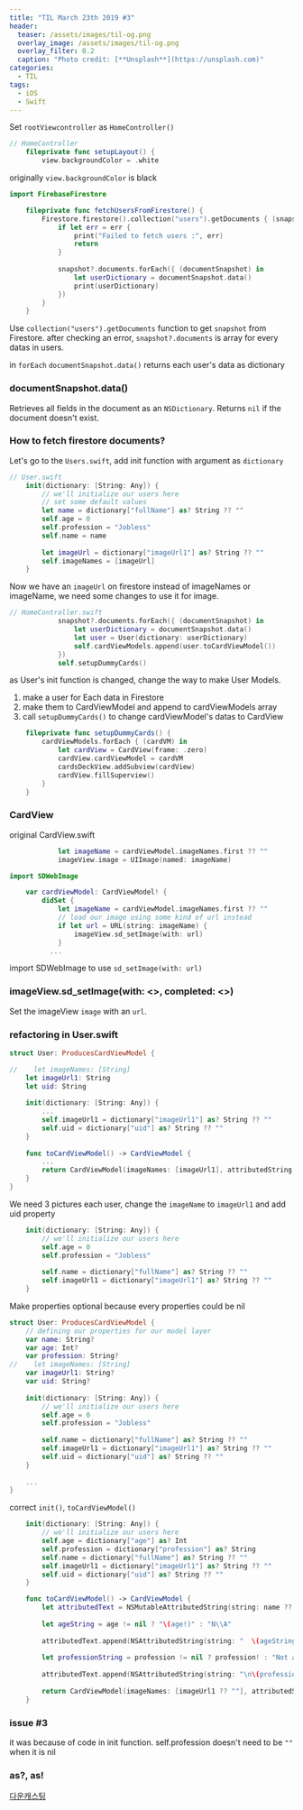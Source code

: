 ```yaml
---
title: "TIL March 23th 2019 #3"
header:
  teaser: /assets/images/til-og.png
  overlay_image: /assets/images/til-og.png
  overlay_filter: 0.2
  caption: "Photo credit: [**Unsplash**](https://unsplash.com)"
categories:
  - TIL
tags:
  - iOS
  - Swift
---
```




Set `rootViewcontroller` as `HomeController()`

```swift
// HomeController
    fileprivate func setupLayout() {
        view.backgroundColor = .white
```

originally `view.backgroundColor` is black



```swift
import FirebaseFirestore

    fileprivate func fetchUsersFromFirestore() {
        Firestore.firestore().collection("users").getDocuments { (snapshot, err) in
            if let err = err {
                print("Failed to fetch users :", err)
                return
            }
            
            snapshot?.documents.forEach({ (documentSnapshot) in
                let userDictionary = documentSnapshot.data()
                print(userDictionary)
            })
        }
    }
```

Use `collection("users").getDocuments` function to get `snapshot` from Firestore.
after checking an error, `snapshot?.documents` is array for every datas in users.

in `forEach` `documentSnapshot.data()` returns each user's data as dictionary



### documentSnapshot.data()

Retrieves all fields in the document as an `NSDictionary`. Returns `nil` if the document doesn't exist.



### How to fetch firestore documents?

Let's go to the `Users.swift`, add init function with argument as `dictionary`

```swift
// User.swift
    init(dictionary: [String: Any]) {
        // we'll initialize our users here
        // set some default values
        let name = dictionary["fullName"] as? String ?? ""
        self.age = 0
        self.profession = "Jobless"
        self.name = name
        
        let imageUrl = dictionary["imageUrl1"] as? String ?? ""
        self.imageNames = [imageUrl]
    }
```

Now we have an `imageUrl` on firestore instead of imageNames or imageName, we need some changes to use it for image.


```swift
// HomeController.swift
            snapshot?.documents.forEach({ (documentSnapshot) in
                let userDictionary = documentSnapshot.data()
                let user = User(dictionary: userDictionary)
                self.cardViewModels.append(user.toCardViewModel())
            })
            self.setupDummyCards()
```

as User's init function is changed, change the way to make User Models.

1. make a user for Each data in Firestore
2. make them to CardViewModel and append to cardViewModels array
3. call `setupDummyCards()` to change cardViewModel's datas to CardView



```swift
    fileprivate func setupDummyCards() {
        cardViewModels.forEach { (cardVM) in
            let cardView = CardView(frame: .zero)
            cardView.cardViewModel = cardVM
            cardsDeckView.addSubview(cardView)
            cardView.fillSuperview()
        }
    }
```



### CardView

original CardView.swift

```swift
            let imageName = cardViewModel.imageNames.first ?? ""
            imageView.image = UIImage(named: imageName)
```



```swift
import SDWebImage

    var cardViewModel: CardViewModel! {
        didSet {
            let imageName = cardViewModel.imageNames.first ?? ""
            // load our image using some kind of url instead
            if let url = URL(string: imageName) {
                imageView.sd_setImage(with: url)
            }
          ...
```

import SDWebImage to use `sd_setImage(with: url)`



### imageView.sd_setImage(with: <>, completed: <>)

Set the imageView `image` with an `url`. 



### refactoring in User.swift

```swift
struct User: ProducesCardViewModel {

//    let imageNames: [String]
    let imageUrl1: String
    let uid: String
    
    init(dictionary: [String: Any]) {
        ...
        self.imageUrl1 = dictionary["imageUrl1"] as? String ?? ""
        self.uid = dictionary["uid"] as? String ?? ""
    }
    
    func toCardViewModel() -> CardViewModel {
        ...
        return CardViewModel(imageNames: [imageUrl1], attributedString: attributedText, textAlignment: .left)
    }
}
```

We need 3 pictures each user, change the `imageName` to `imageUrl1` and add uid property

```swift
    init(dictionary: [String: Any]) {
        // we'll initialize our users here
        self.age = 0
        self.profession = "Jobless"
        
        self.name = dictionary["fullName"] as? String ?? ""
        self.imageUrl1 = dictionary["imageUrl1"] as? String ?? ""
    }
```



Make properties optional because every properties could be nil

```swift
struct User: ProducesCardViewModel {
    // defining our properties for our model layer
    var name: String?
    var age: Int?
    var profession: String?
//    let imageNames: [String]
    var imageUrl1: String?
    var uid: String?
    
    init(dictionary: [String: Any]) {
        // we'll initialize our users here
        self.age = 0
        self.profession = "Jobless"
        
        self.name = dictionary["fullName"] as? String ?? ""
        self.imageUrl1 = dictionary["imageUrl1"] as? String ?? ""
        self.uid = dictionary["uid"] as? String ?? ""
    }
  
    ...
}
```



correct `init()`,  `toCardViewModel()`

```swift
    init(dictionary: [String: Any]) {
        // we'll initialize our users here
        self.age = dictionary["age"] as? Int
        self.profession = dictionary["profession"] as? String
        self.name = dictionary["fullName"] as? String ?? ""
        self.imageUrl1 = dictionary["imageUrl1"] as? String ?? ""
        self.uid = dictionary["uid"] as? String ?? ""
    }
```



```swift
    func toCardViewModel() -> CardViewModel {
        let attributedText = NSMutableAttributedString(string: name ?? "", attributes: [.font: UIFont.systemFont(ofSize: 32, weight: .heavy)])
        
        let ageString = age != nil ? "\(age!)" : "N\\A"
        
        attributedText.append(NSAttributedString(string: "  \(ageString)", attributes: [.font: UIFont.systemFont(ofSize: 24, weight: .regular)]))
        
        let professionString = profession != nil ? profession! : "Not available"
        
        attributedText.append(NSAttributedString(string: "\n\(professionString)", attributes: [.font: UIFont.systemFont(ofSize: 20, weight: .regular)]))
        
        return CardViewModel(imageNames: [imageUrl1 ?? ""], attributedString: attributedText, textAlignment: .left)
    }
```



### issue #3

it was because of code in init function.
self.profession doesn't need to be `""` when it is nil



### as?, as!

[다운캐스팅](http://minsone.github.io/mac/ios/swift-type-casting-summary)

